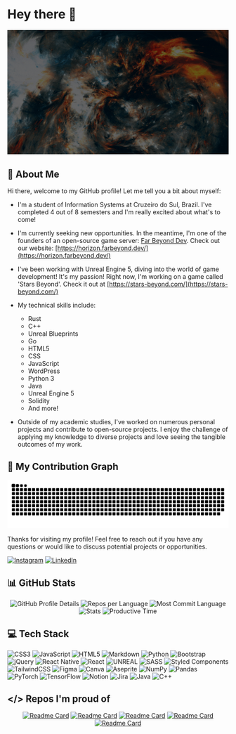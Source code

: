 # Hey there :wave:

<img src="https://github.com/Tuafo/Tuafo/blob/main/Hello%20World!.gif" alt="Hello world">

## 🦄 About Me

Hi there, welcome to my GitHub profile! Let me tell you a bit about myself:

- I'm a student of Information Systems at Cruzeiro do Sul, Brazil. I've completed 4 out of 8 semesters and I'm really excited about what's to come!

- I'm currently seeking new opportunities. In the meantime, I'm one of the founders of an open-source game server: [Far Beyond Dev](https://github.com/Far-Beyond-Dev). Check out our website: [https://horizon.farbeyond.dev/](https://horizon.farbeyond.dev/)

- I've been working with Unreal Engine 5, diving into the world of game development! It's my passion! Right now, I'm working on a game called 'Stars Beyond'. Check it out at [https://stars-beyond.com/](https://stars-beyond.com/)

- My technical skills include:
  - Rust
  - C++
  - Unreal Blueprints
  - Go
  - HTML5
  - CSS
  - JavaScript
  - WordPress
  - Python 3
  - Java
  - Unreal Engine 5
  - Solidity
  - And more!

- Outside of my academic studies, I've worked on numerous personal projects and contribute to open-source projects. I enjoy the challenge of applying my knowledge to diverse projects and love seeing the tangible outcomes of my work.

## 🐍 My Contribution Graph

<picture>
  <source media="(prefers-color-scheme: dark)" srcset="https://github.com/Tuafo/Tuafo/blob/output/github-snake-dark.svg" />
  <source media="(prefers-color-scheme: light)" srcset="https://github.com/Tuafo/Tuafo/blob/output/github-snake.svg" />
  <img alt="github-snake" src="https://github.com/Tuafo/Tuafo/blob/output/github-snake.svg" />
</picture>

Thanks for visiting my profile! Feel free to reach out if you have any questions or would like to discuss potential projects or opportunities.

[![Instagram](https://img.shields.io/badge/Instagram-%23E4405F.svg?logo=Instagram&logoColor=white)](https://instagram.com/@th_goulart)
[![LinkedIn](https://img.shields.io/badge/LinkedIn-%230077B5.svg?logo=linkedin&logoColor=white)](https://www.linkedin.com/in/thiago-maceno-rocha-goulart-69131520b)

## 📊 GitHub Stats

<div align="center">
  <img alt="GitHub Profile Details" src="http://github-profile-summary-cards.vercel.app/api/cards/profile-details?username=tuafo&theme=transparent"/>
  <img alt="Repos per Language" src="http://github-profile-summary-cards.vercel.app/api/cards/repos-per-language?username=tuafo&theme=transparent"/>
  <img alt="Most Commit Language" src="http://github-profile-summary-cards.vercel.app/api/cards/most-commit-language?username=tuafo&theme=transparent"/>
  <img alt="Stats" src="http://github-profile-summary-cards.vercel.app/api/cards/stats?username=tuafo&theme=transparent"/>
  <img alt="Productive Time" src="http://github-profile-summary-cards.vercel.app/api/cards/productive-time?username=tuafo&theme=transparent&utcOffset=8"/>
</div>

## 💻 Tech Stack

![CSS3](https://img.shields.io/badge/css3-%231572B6.svg?style=for-the-badge&logo=css3&logoColor=white)
![JavaScript](https://img.shields.io/badge/javascript-%23323330.svg?style=for-the-badge&logo=javascript&logoColor=%23F7DF1E)
![HTML5](https://img.shields.io/badge/html5-%23E34F26.svg?style=for-the-badge&logo=html5&logoColor=white)
![Markdown](https://img.shields.io/badge/markdown-%23000000.svg?style=for-the-badge&logo=markdown&logoColor=white)
![Python](https://img.shields.io/badge/python-3670A0?style=for-the-badge&logo=python&logoColor=ffdd54)
![Bootstrap](https://img.shields.io/badge/bootstrap-%23563D7C.svg?style=for-the-badge&logo=bootstrap&logoColor=white)
![jQuery](https://img.shields.io/badge/jquery-%230769AD.svg?style=for-the-badge&logo=jquery&logoColor=white)
![React Native](https://img.shields.io/badge/react_native-%2320232a.svg?style=for-the-badge&logo=react&logoColor=%2361DAFB)
![React](https://img.shields.io/badge/react-%2320232a.svg?style=for-the-badge&logo=react&logoColor=%2361DAFB)
![UNREAL](https://img.shields.io/badge/unreal-%2320232a.svg?style=for-the-badge&logo=unreal-engine&logoColor=white)
![SASS](https://img.shields.io/badge/SASS-hotpink.svg?style=for-the-badge&logo=SASS&logoColor=white)
![Styled Components](https://img.shields.io/badge/styled--components-DB7093?style=for-the-badge&logo=styled-components&logoColor=white)
![TailwindCSS](https://img.shields.io/badge/tailwindcss-%2338B2AC.svg?style=for-the-badge&logo=tailwind-css&logoColor=white)
![Figma](https://img.shields.io/badge/figma-%23F24E1E.svg?style=for-the-badge&logo=figma&logoColor=white)
![Canva](https://img.shields.io/badge/Canva-%2300C4CC.svg?style=for-the-badge&logo=Canva&logoColor=white)
![Aseprite](https://img.shields.io/badge/Aseprite-FFFFFF?style=for-the-badge&logo=Aseprite&logoColor=#7D929E)
![NumPy](https://img.shields.io/badge/numpy-%23013243.svg?style=for-the-badge&logo=numpy&logoColor=white)
![Pandas](https://img.shields.io/badge/pandas-%23150458.svg?style=for-the-badge&logo=pandas&logoColor=white)
![PyTorch](https://img.shields.io/badge/PyTorch-%23EE4C2C.svg?style=for-the-badge&logo=PyTorch&logoColor=white)
![TensorFlow](https://img.shields.io/badge/TensorFlow-%23FF6F00.svg?style=for-the-badge&logo=TensorFlow&logoColor=white)
![Notion](https://img.shields.io/badge/Notion-%23000000.svg?style=for-the-badge&logo=notion&logoColor=white)
![Jira](https://img.shields.io/badge/jira-%230A0FFF.svg?style=for-the-badge&logo=jira&logoColor=white)
![Java](https://img.shields.io/badge/java-%23ED8B00.svg?style=for-the-badge&logo=java&logoColor=white)
![C++](https://img.shields.io/badge/c++-%2300599C.svg?style=for-the-badge&logo=c%2B%2B&logoColor=white)

## </> Repos I'm proud of

<div align="center"> 

[![Readme Card](https://github-readme-stats.vercel.app/api/pin/?username=Far-Beyond-Dev&repo=Horizon&theme=transparent&show_owner=true)](https://github.com/Far-Beyond-Dev/Horizon)
[![Readme Card](https://github-readme-stats.vercel.app/api/pin/?username=Far-Beyond-Dev&repo=Far-Beyond-Dev&theme=transparent&show_owner=true)](https://github.com/Far-Beyond-Dev)
[![Readme Card](https://github-readme-stats.vercel.app/api/pin/?username=Far-Beyond-Dev&repo=Horizon-Community-Edition&theme=transparent&show_owner=true)](https://github.com/Far-Beyond-Dev/Horizon-Community-Edition)
[![Readme Card](https://github-readme-stats.vercel.app/api/pin/?username=Far-Beyond-Dev&repo=PebbleVault&theme=transparent&show_owner=true)](https://github.com/Far-Beyond-Dev/PebbleVault)
[![Readme Card](https://github-readme-stats.vercel.app/api/pin/?username=Tuafo&repo=teste-tecnico-bonus&theme=transparent&show_owner=true)](https://github.com/Tuafo/teste-tecnico-bonus)



</div>
